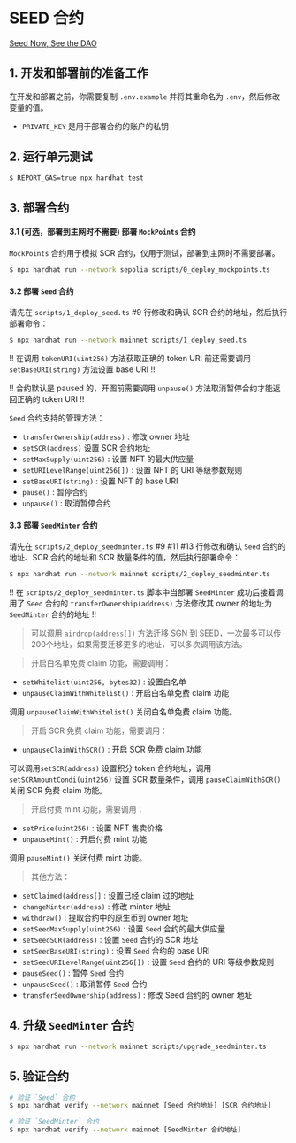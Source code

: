 # SEED 合约

[Seed Now, See the DAO](https://seed.seedao.xyz/)

## 1. 开发和部署前的准备工作

在开发和部署之前，你需要复制 `.env.example` 并将其重命名为 `.env`，然后修改变量的值。

- `PRIVATE_KEY` 是用于部署合约的账户的私钥

## 2. 运行单元测试

```bash
$ REPORT_GAS=true npx hardhat test
```

## 3. 部署合约

#### 3.1 (可选，部署到主网时不需要) 部署 `MockPoints` 合约

`MockPoints` 合约用于模拟 SCR 合约，仅用于测试，部署到主网时不需要部署。

```bash
$ npx hardhat run --network sepolia scripts/0_deploy_mockpoints.ts
```

#### 3.2 部署 `Seed` 合约

请先在 `scripts/1_deploy_seed.ts` #9 行修改和确认 SCR 合约的地址，然后执行部署命令：

```bash
$ npx hardhat run --network mainnet scripts/1_deploy_seed.ts
```

!! 在调用 `tokenURI(uint256)` 方法获取正确的 token URI 前还需要调用 `setBaseURI(string)` 方法设置 base URI !!

!! 合约默认是 paused 的，开图前需要调用 `unpause()` 方法取消暂停合约才能返回正确的 token URI !!

`Seed` 合约支持的管理方法：

- `transferOwnership(address)` : 修改 owner 地址
- `setSCR(address)` 设置 SCR 合约地址
- `setMaxSupply(uint256)` : 设置 NFT 的最大供应量
- `setURILevelRange(uint256[])` : 设置 NFT 的 URI 等级参数规则
- `setBaseURI(string)` : 设置 NFT 的 base URI
- `pause()` : 暂停合约
- `unpause()` : 取消暂停合约

#### 3.3 部署 `SeedMinter` 合约

请先在 `scripts/2_deploy_seedminter.ts` #9 #11 #13 行修改和确认 `Seed` 合约的地址、SCR 合约的地址和 SCR 数量条件的值，然后执行部署命令：

```bash
$ npx hardhat run --network mainnet scripts/2_deploy_seedminter.ts
```

!! 在 `scripts/2_deploy_seedminter.ts` 脚本中当部署 `SeedMinter` 成功后接着调用了 `Seed` 合约的 `transferOwnership(address)` 方法修改其 owner 的地址为 `SeedMinter` 合约的地址 !!

> 可以调用 `airdrop(address[])` 方法迁移 SGN 到 SEED，一次最多可以传200个地址，如果需要迁移更多的地址，可以多次调用该方法。

> 开启白名单免费 claim 功能，需要调用：

- `setWhitelist(uint256, bytes32)` : 设置白名单
- `unpauseClaimWithWhitelist()` : 开启白名单免费 claim 功能

调用 `unpauseClaimWithWhitelist()` 关闭白名单免费 claim 功能。

> 开启 SCR 免费 claim 功能，需要调用：

- `unpauseClaimWithSCR()` : 开启 SCR 免费 claim 功能

可以调用`setSCR(address)` 设置积分 token 合约地址，调用 `setSCRAmountCondi(uint256)` 设置 SCR 数量条件，调用 `pauseClaimWithSCR()` 关闭 SCR 免费 claim 功能。

> 开启付费 mint 功能，需要调用：

- `setPrice(uint256)` : 设置 NFT 售卖价格
- `unpauseMint()` : 开启付费 mint 功能

调用 `pauseMint()` 关闭付费 mint 功能。

> 其他方法：

- `setClaimed(address[]` : 设置已经 claim 过的地址
- `changeMinter(address)` : 修改 minter 地址
- `withdraw()` : 提取合约中的原生币到 owner 地址
- `setSeedMaxSupply(uint256)` : 设置 `Seed` 合约的最大供应量
- `setSeedSCR(address)` : 设置 `Seed` 合约的 SCR 地址
- `setSeedBaseURI(string)` : 设置 `Seed` 合约的 base URI
- `setSeedURILevelRange(uint256[])` : 设置 `Seed` 合约的 URI 等级参数规则
- `pauseSeed()` : 暂停 `Seed` 合约
- `unpauseSeed()` : 取消暂停 `Seed` 合约
- `transferSeedOwnership(address)` : 修改 Seed 合约的 owner 地址

## 4. 升级 `SeedMinter` 合约

```bash
$ npx hardhat run --network mainnet scripts/upgrade_seedminter.ts
```

## 5. 验证合约

```bash
# 验证 `Seed` 合约
$ npx hardhat verify --network mainnet [Seed 合约地址] [SCR 合约地址]

# 验证 `SeedMinter` 合约
$ npx hardhat verify --network mainnet [SeedMinter 合约地址]
```
